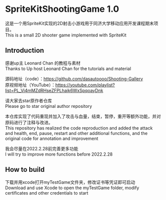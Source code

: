 # SpriteKitShootingGame 1.0 #
这是一个用SpriteKit实现的2D射击小游戏用于同济大学移动应用开发课程期末项目。  
This is a small 2D shooter game implemented with SpriteKit  
## Introduction ##
感谢up主 Leonard Chan 的教程与素材  
Thanks to Up host Leonard Chan for the tutorials and material   

源码地址（code）：https://github.com/dasautoooo/Shooting-Gallery  
原视频地址（YouTube）：https://youtube.com/playlist?list=PL_Vi4mMZdRHseZFPLhaik6WxSpqoayDnk  

请大家去star原作者仓库  
Please go to star original author repository  

本仓库实现了代码重现并加入了攻击与血量，结束，暂停，重开等额外功能，并对原码进行了注释与改进。  
This repository has realized the code reproduction and added the attack and health, end, pause, restart and other additional functions, and the original code for annotation and improvement  

我会尽量在2022.2.28前完善更多功能  
I will try to improve more functions before 2022.2.28  
## How to build ##
下载并用xcode打开myTestGame文件夹，修改证书等凭证即可启动  
Download and use Xcode to open the myTestGame folder, modify certificates and other credentials to start







